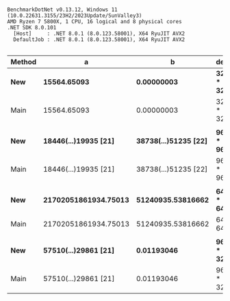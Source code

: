 ```

BenchmarkDotNet v0.13.12, Windows 11 (10.0.22631.3155/23H2/2023Update/SunValley3)
AMD Ryzen 7 5800X, 1 CPU, 16 logical and 8 physical cores
.NET SDK 8.0.101
  [Host]     : .NET 8.0.1 (8.0.123.58001), X64 RyuJIT AVX2
  DefaultJob : .NET 8.0.1 (8.0.123.58001), X64 RyuJIT AVX2


```
| Method | a                    | b                    | descr         | Mean      | Error     | StdDev    | Ratio |
|------- |--------------------- |--------------------- |-------------- |----------:|----------:|----------:|------:|
| **New**    | **15564.65093**          | **0.00000003**           | **32bit * 32bit** |  **5.580 ns** | **0.0320 ns** | **0.0300 ns** |  **1.00** |
| Main   | 15564.65093          | 0.00000003           | 32bit * 32bit |  5.578 ns | 0.0096 ns | 0.0085 ns |  1.00 |
|        |                      |                      |               |           |           |           |       |
| **New**    | **18446(...)19935 [21]** | **38738(...)51235 [22]** | **96bit * 96bit** | **22.684 ns** | **0.2357 ns** | **0.2089 ns** |  **0.94** |
| Main   | 18446(...)19935 [21] | 38738(...)51235 [22] | 96bit * 96bit | 24.079 ns | 0.0712 ns | 0.0666 ns |  1.00 |
|        |                      |                      |               |           |           |           |       |
| **New**    | **21702051861934.75013** | **51240935.53816662**    | **64it * 64bit**  | **12.748 ns** | **0.0281 ns** | **0.0249 ns** |  **0.91** |
| Main   | 21702051861934.75013 | 51240935.53816662    | 64it * 64bit  | 13.954 ns | 0.0561 ns | 0.0525 ns |  1.00 |
|        |                      |                      |               |           |           |           |       |
| **New**    | **57510(...)29861 [21]** | **0.01193046**           | **96bit * 32bit** |  **6.270 ns** | **0.0156 ns** | **0.0130 ns** |  **0.65** |
| Main   | 57510(...)29861 [21] | 0.01193046           | 96bit * 32bit |  9.707 ns | 0.1240 ns | 0.1160 ns |  1.00 |
